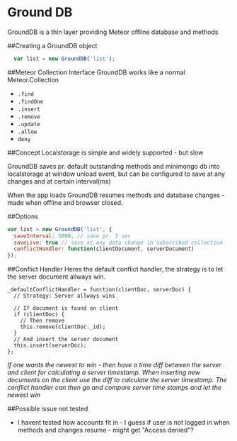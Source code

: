Ground DB
=========
GroundDB is a thin layer providing Meteor offline database and methods

##Creating a GroundDB object
```js
  var list = new GroundDB('list');
```

##Meteor Collection Interface
GroundDB works like a normal Meteor.Collection
* `.find`
* `.findOne`
* `.insert`
* `.remove`
* `.update`
* `.allow`
* `deny`

##Concept
Localstorage is simple and widely supported - but slow

GroundDB saves pr. default outstanding methods and minimongo db into localstorage at window unload event, but can be configured to save at any changes and at certain interval(ms)

When the app loads GroundDB resumes methods and database changes - made when offline and browser closed.

##Options
```js
var list = new GroundDB('list', {
  saveInterval: 5000, // save pr. 5 sec
  saveLive: true // save at any data change in subscribed collection
  conflictHandler: function(clientDocument, serverDocument)
});
```

##Conflict Handler
Heres the default conflict handler, the strategy is to let the server document allways win.
```
_defaultConflictHandler = function(clientDoc, serverDoc) {
  // Strategy: Server allways wins

  // If document is found on client
  if (clientDoc) {
    // Then remove
    this.remove(clientDoc._id);
  }
  // And insert the server document
  this.insert(serverDoc);
};
```
*If one wants the newest to win - then have a time diff between the server and client for calculating a server timestamp. When inserting new documents on the client use the diff to calculate the server timestamp. The conflict handler can then go and compare server time stamps and let the newest win*

##Possible issue not tested
* I havent tested how accounts fit in - I guess if user is not logged in when methods and changes resume - might get "Access denied"?
